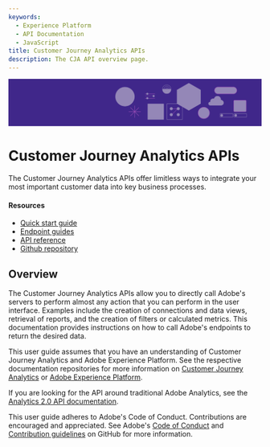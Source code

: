 ```yaml
---
keywords:
  - Experience Platform
  - API Documentation
  - JavaScript
title: Customer Journey Analytics APIs
description: The CJA API overview page.
---
```


<Hero slots="image, heading, text" background="rgb(64, 34, 138)"/>

![Hero image](./assets/analytics-hero.png)

# Customer Journey Analytics APIs

The Customer Journey Analytics APIs offer limitless ways to integrate your most important customer data into key business processes.

<Resources slots="heading, links"/>

#### Resources

* [Quick start guide](getting-started/index.md)
* [Endpoint guides](endpoints/index.md)
* [API reference](api.md)
* [Github repository](https://github.com/AdobeDocs/cja-apis)

## Overview

The Customer Journey Analytics APIs allow you to directly call Adobe's servers to perform almost any action that you can perform in the user interface. Examples include the creation of connections and data views, retrieval of reports, and the creation of filters or calculated metrics. This documentation provides instructions on how to call Adobe's endpoints to return the desired data. 

This user guide assumes that you have an understanding of Customer Journey Analytics and Adobe Experience Platform. See the respective documentation repositories for more information on [Customer Journey Analytics](https://experienceleague.adobe.com/docs/analytics-platform/using/cja-landing.html) or [Adobe Experience Platform](https://experienceleague.adobe.com/docs/experience-platform/landing/home.html).

If you are looking for the API around traditional Adobe Analytics, see the [Analytics 2.0 API documentation](https://www.adobe.io/apis/experiencecloud/analytics/docs.html).

This user guide adheres to Adobe's Code of Conduct. Contributions are encouraged and appreciated. See Adobe's [Code of Conduct](https://github.com/AdobeDocs/cja-apis/blob/main/CODE_OF_CONDUCT.md) and [Contribution guidelines](https://github.com/AdobeDocs/cja-apis/blob/main/.github/CONTRIBUTING.md) on GitHub for more information.
